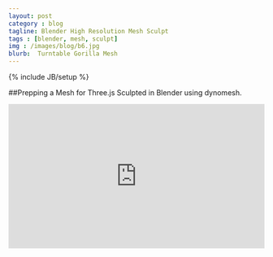 ```yaml
---
layout: post
category : blog
tagline: Blender High Resolution Mesh Sculpt
tags : [blender, mesh, sculpt]
img : /images/blog/b6.jpg
blurb:  Turntable Gorilla Mesh
---
```

{% include JB/setup %}

##Prepping a Mesh for Three.js
Sculpted in Blender using dynomesh.

<style>.embed-container { position: relative; padding-bottom: 56.25%; height: 0; overflow: hidden; max-width: 100%; } .embed-container iframe, .embed-container object, .embed-container embed { position: absolute; top: 0; left: 0; width: 100%; height: 100%; }</style><div class='embed-container'><iframe src='http://www.youtube.com/embed/eaf2i-WQcF8' frameborder='0' allowfullscreen></iframe></div>